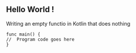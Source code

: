 
## Hello World !

Writing an empty functio in Kotlin that does nothing
```
func main() {
//  Program code goes here
}
```
